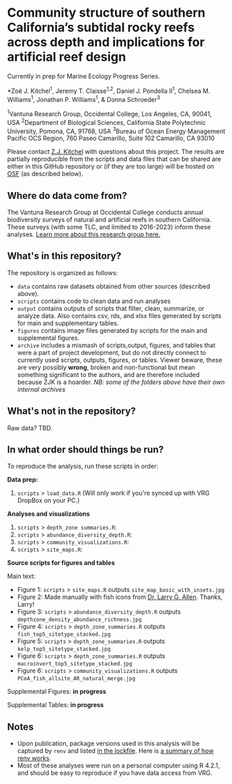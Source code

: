 # Community structure of southern California’s subtidal rocky reefs across depth and implications for artificial reef design

Currently in prep for Marine Ecology Progress Series.

*Zoë J. Kitchel<sup>1</sup>, Jeremy T. Claisse<sup>1,2</sup>, Daniel J. Pondella II<sup>1</sup>, Chelsea M. Williams<sup>1</sup>, Jonathan P. Williams<sup>1</sup>, & Donna Schroeder<sup>3</sup>

<sup>1</sup>Vantuna Research Group, Occidental College, Los Angeles, CA, 90041, USA
<sup>2</sup>Department of Biological Sciences, California State Polytechnic University, Pomona, CA, 91768, USA
<sup>3</sup>Bureau of Ocean Energy Management Pacific OCS Region, 760 Paseo Camarillo, Suite 102 Camarillo, CA 93010

Please contact [Z.J. Kitchel](https://www.zoekitchel.com/) with questions about this project. The results are partially reproducible from the scripts and data files that can be shared are either in this GitHub repository or (if they are too large) will be hosted on [OSF](https://osf.io/) (as described below). 

## Where do data come from?

The Vantuna Research Group at Occidental College conducts annual biodiversity surveys of natural and artificial reefs in southern California. These surveys (with some TLC, and limited to 2016-2023) inform these analyses. [Learn more about this research group here.](https://www.oxy.edu/academics/vantuna-research-group)


## What's in this repository?

The repository is organized as follows:

* `data` contains raw datasets obtained from other sources (described above).
* `scripts` contains code to clean data and run analyses
* `output` contains outputs of scripts that filter, clean, summarize, or analyze data. Also contains csv, rds, and xlsx files generated by scripts for main and supplementary tables.
* `figures` contains image files generated by scripts for the main and supplemental figures.
* `archive` includes a mismash of scripts,output, figures, and tables that were a part of project development, but do not directly connect to currently used scripts, outputs, figures, or tables. Viewer beware, these are very possibly **wrong**, broken and non-functional but mean something significant to the authors, and are therefore included because ZJK is a hoarder. *NB: some of the folders above have their own internal archives*

## What's not in the repository? 

Raw data? TBD.

## In what order should things be run?

To reproduce the analysis, run these scripts in order:

**Data prep:**

1. `scripts` > `load_data.R` (Will only work if you're synced up with VRG DropBox on your PC.)

**Analyses and visualizations**

1. `scripts` > `depth_zone summaries.R`:
1. `scripts` > `abundance_diversity_depth.R`:
1. `scripts` > `community_visualizations.R`:
1. `scripts` > `site_maps.R`: 

**Source scripts for figures and tables**

Main text:

- Figure 1: `scripts` > `site_maps.R` outputs `site_map_basic_with_insets.jpg`
- Figure 2: Made manually with fish icons from [Dr. Larry G. Allen](https://www.researchgate.net/profile/Larry-Allen-3). Thanks, Larry!
- Figure 3: `scripts` > `abundance_diversity_depth.R` outputs `depthzone_density_abundance_richness.jpg`
- Figure 4: `scripts` > `depth_zone_summaries.R` outputs `fish_top5_sitetype_stacked.jpg`
- Figure 5: `scripts` > `depth_zone_summaries.R` outputs `kelp_top5_sitetype_stacked.jpg`
- Figure 6: `scripts` > `depth_zone_summaries.R` outputs `macroinvert_top5_sitetype_stacked.jpg`
- Figure 6: `scripts` > `community_visualizations.R` outputs `PCoA_fish_allsite_AR_natural_merge.jpg`


Supplemental Figures: **in progress**

Supplemental Tables: **in progress**


## Notes
* Upon publication, package versions used in this analysis will be captured by `renv` and listed [in the lockfile](....renv.lock). Here is [a summary of how renv works](https://rstudio.github.io/renv/articles/renv.html). 
* Most of these analyses were run on a personal computer using R 4.2.1, and should be easy to reproduce if you have data access from VRG.
